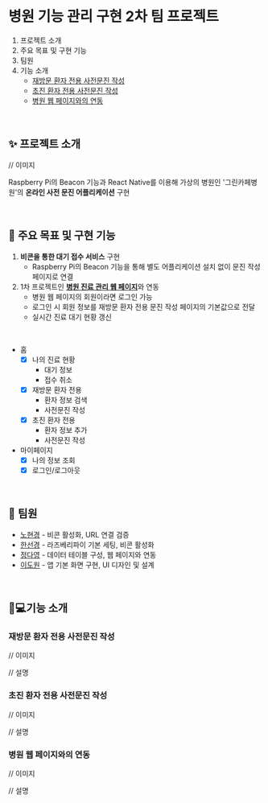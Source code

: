 # 병원 기능 관리 구현 2차 팀 프로젝트
1. 프로젝트 소개
2. 주요 목표 및 구현 기능
3. 팀원
4. 기능 소개
   - [재방문 환자 전용 사전문진 작성](#재방문-환자-전용-사전문진-작성 )
   - [초진 환자 전용 사전문진 작성](#초진-환자-전용-사전문진-작성)
   - [병원 웹 페이지와의 연동](#병원-웹-페이지와의-연동)

</br>

## ✨ 프로젝트 소개
// 이미지

Raspberry Pi의 Beacon 기능과 React Native를 이용해 가상의 병원인 '그린카페병원'의 **온라인 사전 문진 어플리케이션** 구현

</br>

## 📌 주요 목표 및 구현 기능
1. **비콘을 통한 대기 접수 서비스** 구현
    - Raspberry Pi의 Beacon 기능을 통해 별도 어플리케이션 설치 없이 문진 작성 페이지로 연결
2. 1차 프로젝트인 <u>**[병원 진료 관리 웹 페이지](https://github.com/sunkh964/Team3)**</u>와 연동
   - 병원 웹 페이지의 회원이라면 로그인 가능
   - 로그인 시 회원 정보를 재방문 환자 전용 문진 작성 페이지의 기본값으로 전달
   - 실시간 진료 대기 현황 갱신

</br>

- 홈
  - [x] 나의 진료 현황
      - 대기 정보
      - 접수 취소
  - [x] 재방문 환자 전용
    - 환자 정보 검색
    - 사전문진 작성
  - [x] 초진 환자 전용
    - 환자 정보 추가
    - 사전문진 작성
- 마이페이지
  - [x] 나의 정보 조회
  - [x] 로그인/로그아웃

</br>

## 👬 팀원
- [<u>노현경</u>](https://github.com/nohk1113) - 비콘 활성화, URL 연결 검증
- [<u>한선경</u>](https://github.com/sunkh964)  - 라즈베리파이 기본 세팅, 비콘 활성화
- [<u>정다영</u>](https://github.com/da9630jj) - 데이터 테이블 구성, 웹 페이지와 연동
- [<u>이도원</u>](https://github.com/nubbp) - 앱 기본 화면 구현, UI 디자인 및 설계

</br>

## 🔧💻기능 소개


### 재방문 환자 전용 사전문진 작성
// 이미지

// 설명

### 초진 환자 전용 사전문진 작성
// 이미지

// 설명

### 병원 웹 페이지와의 연동
// 이미지

// 설명
